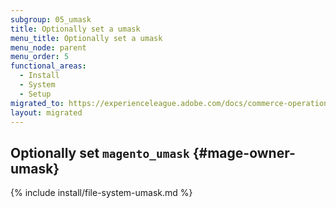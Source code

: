 ```yaml
---
subgroup: 05_umask
title: Optionally set a umask
menu_title: Optionally set a umask
menu_node: parent
menu_order: 5
functional_areas:
  - Install
  - System
  - Setup
migrated_to: https://experienceleague.adobe.com/docs/commerce-operations/installation-guide/next-steps/set-umask.html
layout: migrated
---
```


## Optionally set `magento_umask` {#mage-owner-umask}

{% include install/file-system-umask.md %}
